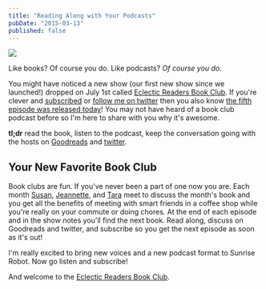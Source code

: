 ```yaml
---
title: "Reading Along with Your Podcasts"
pubDate: "2015-03-13"
published: false
---
```

<img class="pull-right img-responsive" src="/images/eclecticreaders/eclecticreaders_album.jpg">

Like books? Of course you do. Like podcasts? _Of course you do._

You might have noticed a new show (our first new show since we launched!) dropped on July 1st called [Eclectic Readers Book Club](/eclecticreaders). If you're clever and [subscribed](pcast://sunriserobot.net/eclecticreaders/feed.xml) or [follow me on twitter](https://twitter.com/sunriserobot) then you also know [the fifth episode was released today](/eclecticreaders/5)! You may not have heard of a book club podcast before so I'm here to share with you why it's awesome.

**tl;dr** read the book, listen to the podcast, keep the conversation going with the hosts on [Goodreads](/eclecticreaders) and [twitter](/eclecticreaders).

## Your New Favorite Book Club

Book clubs are fun. If you've never been a part of one now you are. Each month [Susan](http://twitter.com/ruri_kaichou), [Jeannette](http://twitter.com/DrJeannette), and [Tara](http://twitter.com/TaraNewman) meet to discuss the month's book and you get all the benefits of meeting with smart friends in a coffee shop while you're really on your commute or doing chores. At the end of each episode and in the show notes you'll find the next book. Read along, discuss on Goodreads and twitter, and subscribe so you get the next episode as soon as it's out!

I'm really excited to bring new voices and a new podcast format to Sunrise Robot. Now go listen and subscribe!

And welcome to the [Eclectic Readers Book Club](/eclecticreaders).
